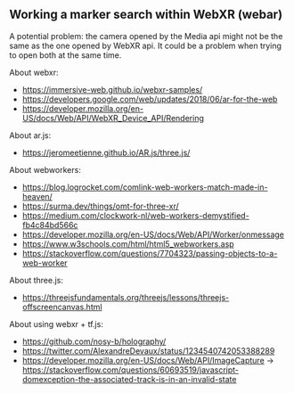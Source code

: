 ## Working a marker search within WebXR (webar)

A potential problem: the camera opened by the Media api might not be the same as the one opened by WebXR api. It could be a problem when trying to open both at the same time.



About webxr:
* https://immersive-web.github.io/webxr-samples/
* https://developers.google.com/web/updates/2018/06/ar-for-the-web
* https://developer.mozilla.org/en-US/docs/Web/API/WebXR_Device_API/Rendering

About ar.js:
* https://jeromeetienne.github.io/AR.js/three.js/

About webworkers:
* https://blog.logrocket.com/comlink-web-workers-match-made-in-heaven/
* https://surma.dev/things/omt-for-three-xr/
* https://medium.com/clockwork-nl/web-workers-demystified-fb4c84bd566c
* https://developer.mozilla.org/en-US/docs/Web/API/Worker/onmessage
* https://www.w3schools.com/html/html5_webworkers.asp
* https://stackoverflow.com/questions/7704323/passing-objects-to-a-web-worker

About three.js:
* https://threejsfundamentals.org/threejs/lessons/threejs-offscreencanvas.html

About using webxr + tf.js:
* https://github.com/nosy-b/holography/
* https://twitter.com/AlexandreDevaux/status/1234540742053388289
* https://developer.mozilla.org/en-US/docs/Web/API/ImageCapture -> https://stackoverflow.com/questions/60693519/javascript-domexception-the-associated-track-is-in-an-invalid-state

